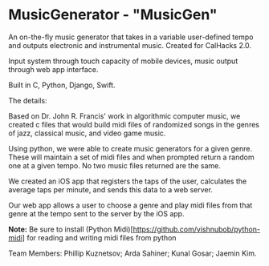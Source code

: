 # MusicGenerator - "MusicGen"
An on-the-fly music generator that takes in a variable user-defined tempo and outputs electronic and instrumental music. Created for CalHacks 2.0.

Input system through touch capacity of mobile devices, music output through web app interface.

Built in C, Python, Django, Swift.

The details:

Based on Dr. John R. Francis' work in algorithmic computer music, we created c files that would build midi files of randomized songs in the genres of jazz, classical music, and video game music.

Using python, we were able to create music generators for a given genre. These will maintain a set of midi files and when prompted return a random one at a given tempo. No two music files returned are the same.

We created an iOS app that registers the taps of the user, calculates the average taps per minute, and sends this data to a web server.

Our web app allows a user to choose a genre and play midi files from that genre at the tempo sent to the server by the iOS app.

**Note:** Be sure to install (Python Midi)[https://github.com/vishnubob/python-midi] for reading and writing midi files from python

Team Members: Phillip Kuznetsov; Arda Sahiner; Kunal Gosar; Jaemin Kim.
